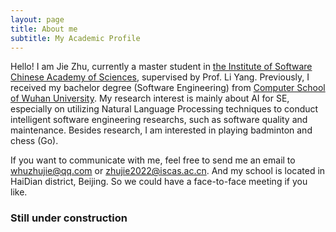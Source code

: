 ```yaml
---
layout: page
title: About me
subtitle: My Academic Profile
---
```


Hello! I am Jie Zhu, currently a master student in [the Institute of Software Chinese Academy of Sciences](http://www.iscas.ac.cn/), supervised by Prof. Li Yang. Previously, I received my bachelor degree (Software Engineering) from [Computer School of Wuhan University](http://cs.whu.edu.cn/). My research interest is mainly about AI for SE, especially on utilizing Natural Language Processing techniques to conduct intelligent software engineering researchs, such as software quality and maintenance. Besides research, I am interested in playing badminton and chess (Go). 

If you want to communicate with me, feel free to send me an email to whuzhujie@qq.com or zhujie2022@iscas.ac.cn. And my school is located in HaiDian district, Beijing. So we could have a face-to-face meeting if you like.

### Still under construction

